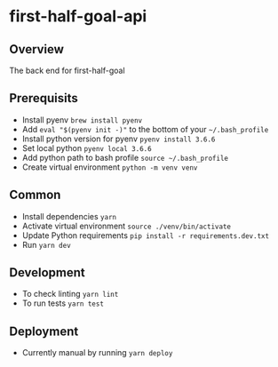 # first-half-goal-api

## Overview
The back end for first-half-goal

## Prerequisits
- Install pyenv `brew install pyenv`
- Add `eval "$(pyenv init -)"` to the bottom of your `~/.bash_profile`
- Install python version for pyenv `pyenv install 3.6.6`
- Set local python `pyenv local 3.6.6`
- Add python path to bash profile `source ~/.bash_profile`
- Create virtual environment `python -m venv venv`

## Common
- Install dependencies `yarn`
- Activate virtual environment `source ./venv/bin/activate`
- Update Python requirements `pip install -r requirements.dev.txt`
- Run `yarn dev`

## Development
- To check linting `yarn lint`
- To run tests `yarn test`

## Deployment
- Currently manual by running `yarn deploy`